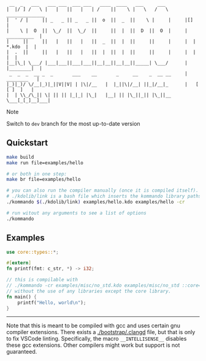 ```
 __  _   ___   ___ ___  ___ ___   ____  ____   ___     ___  
|  |/ ] /   \ |   |   ||   |   | /    ||    \ |   \   /   \       ______________
|  ' / |     || _   _ || _   _ ||  o  ||  _  ||    \ |     |     |[]            |
|    \ |  O  ||  \_/  ||  \_/  ||     ||  |  ||  D  ||  O  |     |  __________  |
|     ||     ||   |   ||   |   ||  _  ||  |  ||     ||     |     |  | *.kdo  |  |
|  .  ||     ||   |   ||   |   ||  |  ||  |  ||     ||     |     |  |        |  |
|__|\_| \___/ |___|___||___|___||__|__||__|__||_____| \___/      |  |________|  |
 _  _  _  __ _  _       ___    __       _     __    _  __ __     |   ________   |
|_)|_)/ \/__|_)|_||V||V| | |\|/__   |  |_||\|/__| ||_|/__|_      |   [ [ ]  ]   |
|  | \\_/\_|| \| || || |_|_| |\_|   |__| || |\_||_|| |\_||__     \___[_[_]__]___|
```
> [!NOTE]
> Switch to `dev` branch for the most up-to-date version

## Quickstart
```sh
make build
make run file=examples/hello

# or both in one step:
make br file=examples/hello

# you can also run the compiler manually (once it is compiled itself).
# ./kdolib/link is a bash file which inserts the kommando library paths
./kommando $(./kdolib/link) examples/hello.kdo examples/hello -cr

# run witout any arguments to see a list of options
./kommando
```
## Examples
```rs
use core::types::*;

#[extern]
fn printf(fmt: c_str, *) -> i32; 

// this is compilable with 
// ./kommando -cr examples/misc/no_std.kdo examples/misc/no_std ::core=kdolib/core
// without the use of any libraries except the core library.
fn main() {
    printf("Hello, world\n");
}
```
---
Note that this is meant to be compiled with gcc and uses certain gnu compiler extensions. There exists a [./bootstrap/.clangd](./bootstrap/.clangd) file,
but that is only to fix VSCode linting. Specifically, the macro `__INTELLISENSE__` disables these gcc extensions. Other compilers might work but support is not guaranteed.